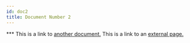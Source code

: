 ```yaml
---
id: doc2
title: Document Number 2
---
```


*** This is a link to [another document.](doc3.md) This is a link to an [external page.](http://www.example.com/)
